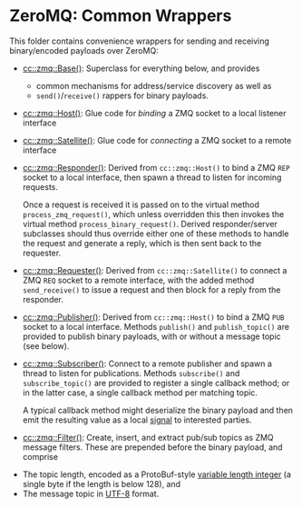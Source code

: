 ZeroMQ: Common Wrappers
=======================

This folder contains convenience wrappers for sending and receiving binary/encoded payloads over ZeroMQ:

* [cc::zmq::Base()](zmq-base.h++]): Superclass for everything below, and provides
  - common mechanisms for address/service discovery as well as
  - `send()`/`receive()` rappers for binary payloads.

* [cc::zmq::Host()](zmq-host.h++): Glue code for *binding* a ZMQ socket to a local listener interface

* [cc::zmq::Satellite()](zmq-satellite.h++): Glue code for *connecting* a ZMQ socket to a remote interface

* [cc::zmq::Responder()](zmq-responder.h++): Derived from `cc::zmq::Host()` to bind a ZMQ `REP` socket to a local interface, then spawn a thread to listen for incoming requests.

  Once a request is received it is passed on to the virtual method `process_zmq_request()`, which unless overridden this then invokes the virtual method `process_binary_request()`.  Derived responder/server subclasses should thus override either one of these methods to handle the request and generate a reply, which is then sent back to the requester.

* [cc::zmq::Requester()](zmq-requester.h++): Derived from `cc::zmq::Satellite()` to connect a ZMQ `REQ` socket to a remote interface, with the added method `send_receive()` to issue a request and then block for a reply from the responder.

* [cc::zmq::Publisher()](zmq-publisher.h++): Derived from `cc::zmq::Host()` to bind a ZMQ `PUB` socket to a local interface.  Methods `publish()` and `publish_topic()` are provided to publish binary payloads, with or without a message topic (see below).

* [cc::zmq::Subscriber()](zmq-subscriber.h++): Connect to a remote publisher and spawn a thread to listen for publications. Methods `subscribe()` and `subscribe_topic()` are provided to register a single callback method; or in the latter case, a single callback method per matching topic.

  A typical callback method might deserialize the binary payload and then emit the resulting value as a local [signal](../../../core/thread/signaltemplate.h++) to interested parties.

* [cc::zmq::Filter()](zmq-filter.h++): Create, insert, and extract pub/sub topics as ZMQ message filters. These are prepended before the binary payload, and comprise
 - The topic length, encoded as a ProtoBuf-style [variable length integer](https://protobuf.dev/programming-guides/encoding/#varints) (a single byte if the length is below 128), and
 - The message topic in [UTF-8](https://en.wikipedia.org/wiki/UTF-8) format.

